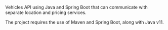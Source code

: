 Vehicles API using Java and Spring Boot that can communicate with separate location and pricing services.

The project requires the use of Maven and Spring Boot, along with Java v11.
